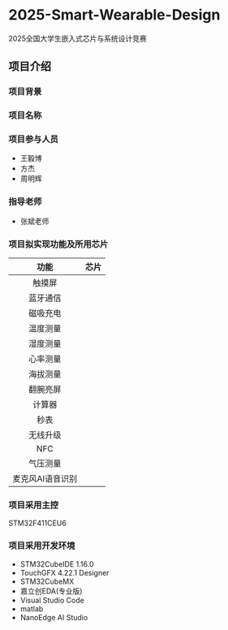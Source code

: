 # 2025-Smart-Wearable-Design

2025全国大学生嵌入式芯片与系统设计竞赛

## 项目介绍

### 项目背景

### 项目名称

### 项目参与人员

- 王毅博
- 方杰
- 周明辉

### 指导老师

- 张斌老师

### 项目拟实现功能及所用芯片

|功能|芯片|
|:---:|:---:|
|触摸屏| |
|蓝牙通信| |
|磁吸充电| |
|温度测量| |
|湿度测量| |
|心率测量| |
|海拔测量| |
|翻腕亮屏| |
|计算器| |
|秒表| |
|无线升级| |
|NFC| |
|气压测量| |
|麦克风AI语音识别| |

### 项目采用主控

STM32F411CEU6

### 项目采用开发环境

- STM32CubeIDE 1.16.0
- TouchGFX 4.22.1 Designer
- STM32CubeMX
- 嘉立创EDA(专业版)
- Visual Studio Code
- matlab
- NanoEdge AI Studio


